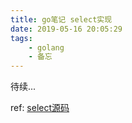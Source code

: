 ```yaml
---
title: go笔记 select实现
date: 2019-05-16 20:05:29
tags:
    - golang
    - 备忘
---
```


待续...

ref: [select源码](https://golang.org/src/runtime/select.go)
